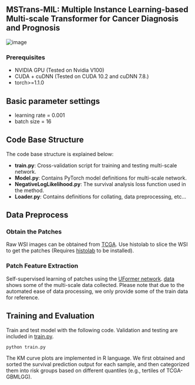 ## MSTrans-MIL: Multiple Instance Learning-based Multi-scale Transformer for Cancer Diagnosis and Prognosis

![image](https://github.com/Mercuriiio/MSTrans-MIL/blob/main/model.jpg)

### Prerequisites
- NVIDIA GPU (Tested on Nvidia V100)
- CUDA + cuDNN (Tested on CUDA 10.2 and cuDNN 7.8.)
- torch>=1.1.0

## Basic parameter settings
- learning rate = 0.001
- batch size = 16

## Code Base Structure
The code base structure is explained below: 
- **train.py**: Cross-validation script for training and testing multi-scale network.
- **Model.py**: Contains PyTorch model definitions for multi-scale network.
- **NegativeLogLikelihood.py**: The survival analysis loss function used in the method.
- **Loader.py**: Contains definitions for collating, data preprocessing, etc...

## Data Preprocess

### Obtain the Patches
Raw WSI images can be obtained from [TCGA](https://portal.gdc.cancer.gov/). Use histolab to slice the WSI to get the patches (Requires [histolab](https://github.com/histolab/histolab) to be installed).

### Patch Feature Extraction
Self-supervised learning of patches using the [UFormer network](https://github.com/ZhendongWang6/Uformer). [data](https://github.com/Mercuriiio/MSTrans-MIL/tree/main/data/gbmlgg) shows some of the multi-scale data collected. Please note that due to the automated ease of data processing, we only provide some of the train data for reference.

## Training and Evaluation

Train and test model with the following code. Validation and testing are included in [train.py](https://github.com/Mercuriiio/MSTrans-MIL/blob/main/train.py).

```
python train.py
```

The KM curve plots are implemented in R language. We first obtained and sorted the survival prediction output for each sample, and then categorized them into risk groups based on different quantiles (e.g., tertiles of TCGA-GBMLGG).
